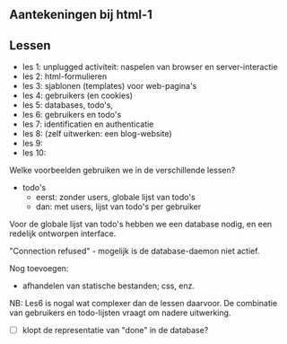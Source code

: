 ## Aantekeningen bij html-1

## Lessen

* les 1: unplugged activiteit: naspelen van browser en server-interactie
* les 2: html-formulieren
* les 3: sjablonen (templates) voor web-pagina's
* les 4: gebruikers (en cookies)
* les 5: databases, todo's, 
* les 6: gebruikers en todo's
* les 7: identificatien en authenticatie
* les 8: (zelf uitwerken: een blog-website)
* les 9:
* les 10:

Welke voorbeelden gebruiken we in de verschillende lessen?

* todo's
     * eerst: zonder users, globale lijst van todo's
     * dan: met users, lijst van todo's per gebruiker
     
Voor de globale lijst van todo's hebben we een database nodig, en een redelijk ontworpen interface.


"Connection refused" - mogelijk is de database-daemon niet actief.

Nog toevoegen:

* afhandelen van statische bestanden; css, enz.

NB: Les6 is nogal wat complexer dan de lessen daarvoor. De combinatie van gebruikers en todo-lijsten vraagt om nadere uitwerking.

* [ ] klopt de representatie van "done" in de database?
